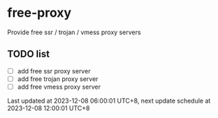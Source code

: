 
# free-proxy
Provide free ssr / trojan / vmess proxy servers


## TODO list
- [ ] add free ssr proxy server
- [ ] add free trojan proxy server
- [ ] add free vmess proxy server

Last updated at 2023-12-08 06:00:01 UTC+8, next update schedule at 2023-12-08 12:00:01 UTC+8

